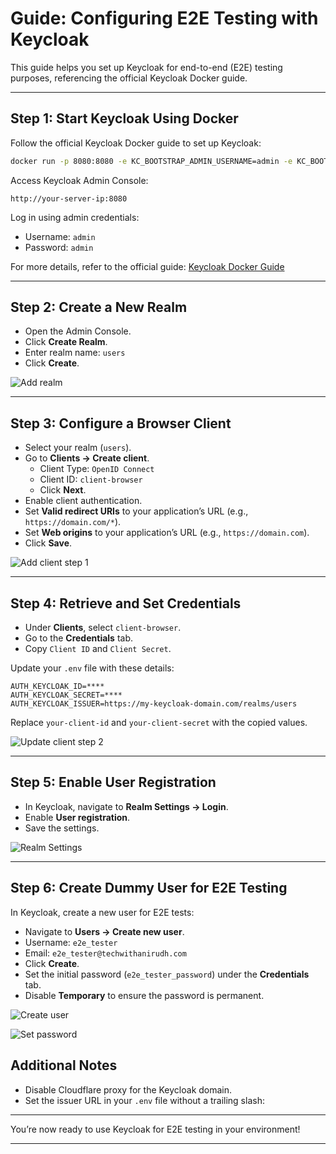 # Guide: Configuring E2E Testing with Keycloak

This guide helps you set up Keycloak for end-to-end (E2E) testing purposes, referencing the official Keycloak Docker guide.

---

## Step 1: Start Keycloak Using Docker

Follow the official Keycloak Docker guide to set up Keycloak:

```bash
docker run -p 8080:8080 -e KC_BOOTSTRAP_ADMIN_USERNAME=admin -e KC_BOOTSTRAP_ADMIN_PASSWORD=admin quay.io/keycloak/keycloak:26.1.4 start-dev
```

Access Keycloak Admin Console:
```
http://your-server-ip:8080
```

Log in using admin credentials:
- Username: `admin`
- Password: `admin`

For more details, refer to the official guide: [Keycloak Docker Guide](https://www.keycloak.org/getting-started/getting-started-docker)

---

## Step 2: Create a New Realm

- Open the Admin Console.
- Click **Create Realm**.
- Enter realm name: `users`
- Click **Create**.

![Add realm](https://www.keycloak.org/resources/images/guides/add-realm.png)

---

## Step 3: Configure a Browser Client

- Select your realm (`users`).
- Go to **Clients → Create client**.
  - Client Type: `OpenID Connect`
  - Client ID: `client-browser`
  - Click **Next**.
- Enable client authentication.
- Set **Valid redirect URIs** to your application’s URL (e.g., `https://domain.com/*`).
- Set **Web origins** to your application’s URL (e.g., `https://domain.com`).
- Click **Save**.

![Add client step 1](https://www.keycloak.org/resources/images/guides/add-client-1.png)

---

## Step 4: Retrieve and Set Credentials

- Under **Clients**, select `client-browser`.
- Go to the **Credentials** tab.
- Copy `Client ID` and `Client Secret`.

Update your `.env` file with these details:

```env
AUTH_KEYCLOAK_ID=****
AUTH_KEYCLOAK_SECRET=****
AUTH_KEYCLOAK_ISSUER=https://my-keycloak-domain.com/realms/users
```

Replace `your-client-id` and `your-client-secret` with the copied values.

![Update client step 2](https://www.keycloak.org/resources/images/guides/add-client-2.png)

---

## Step 5: Enable User Registration

- In Keycloak, navigate to **Realm Settings → Login**.
- Enable **User registration**.
- Save the settings.

![Realm Settings](https://i.imgur.com/AeaNdEW.png)

---

## Step 6: Create Dummy User for E2E Testing

In Keycloak, create a new user for E2E tests:

- Navigate to **Users → Create new user**.
- Username: `e2e_tester`
- Email: `e2e_tester@techwithanirudh.com`
- Click **Create**.
- Set the initial password (`e2e_tester_password`) under the **Credentials** tab.
- Disable **Temporary** to ensure the password is permanent.

![Create user](https://www.keycloak.org/resources/images/guides/add-user.png)

![Set password](https://www.keycloak.org/resources/images/guides/set-password.png)

## Additional Notes

- Disable Cloudflare proxy for the Keycloak domain.
- Set the issuer URL in your `.env` file without a trailing slash:

---

You’re now ready to use Keycloak for E2E testing in your environment!

---
